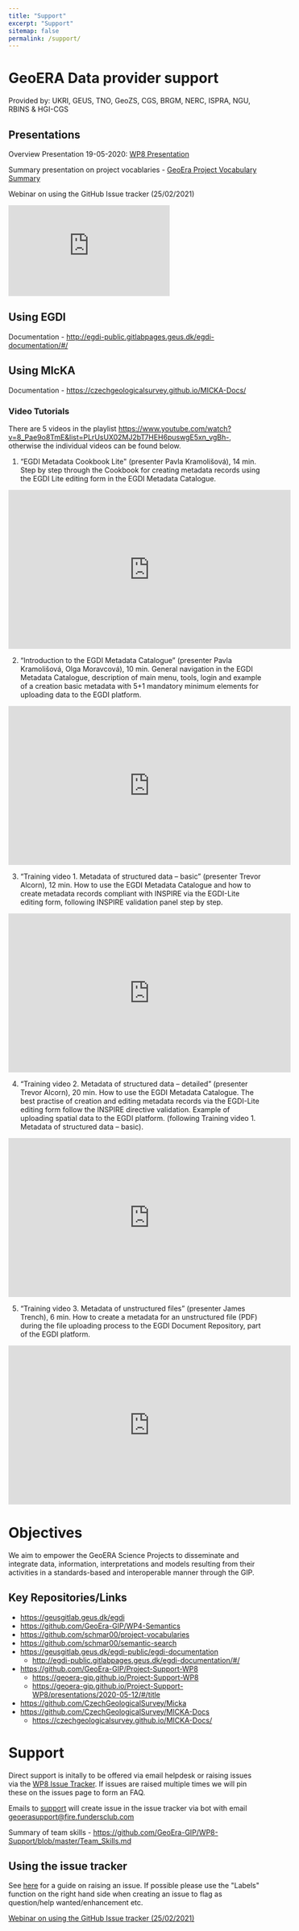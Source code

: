 ```yaml
---
title: "Support"
excerpt: "Support"
sitemap: false
permalink: /support/
---
```


# GeoERA Data provider support

Provided by: UKRI, GEUS, TNO, GeoZS, CGS, BRGM, NERC, ISPRA, NGU, RBINS & HGI-CGS

## Presentations

Overview Presentation 19-05-2020: [WP8 Presentation](https://geoera-gip.github.io/Project-Support-WP8/presentations/2020-05-12/#/title)

Summary presentation on project vocablaries - [GeoEra Project Vocabulary Summary](https://geoera-gip.github.io/Project-Support-WP8/presentations/GeoEraProjectVocab_briefInfo_09062020.html)

Webinar on using the GitHub Issue tracker (25/02/2021)

<iframe width="320" height="180" src="https://www.youtube.com/embed/Uc-66HAJ1Y8?controls=0&amp;showinfo=0" frameborder="0" allowfullscreen></iframe>

## Using EGDI 

Documentation - <http://egdi-public.gitlabpages.geus.dk/egdi-documentation/#/>

## Using MIcKA 

Documentation - <https://czechgeologicalsurvey.github.io/MICKA-Docs/>

### Video Tutorials

There are 5 videos in the playlist <https://www.youtube.com/watch?v=8_Pae9o8TmE&list=PLrUsUX02MJ2bT7HEH6puswgE5xn_vgBh->, otherwise the individual videos can be found below.

1. “EGDI Metadata Cookbook Lite" (presenter Pavla Kramolišová), 14 min. Step by step through the Cookbook for creating metadata records using the EGDI Lite editing form in the EGDI Metadata Catalogue. 

<iframe width="560" height="315" src="https://www.youtube.com/embed/8_Pae9o8TmE" title="YouTube video player" frameborder="0" allow="accelerometer; autoplay; clipboard-write; encrypted-media; gyroscope; picture-in-picture" allowfullscreen></iframe>

2. “Introduction to the EGDI Metadata Catalogue” (presenter Pavla Kramolišová, Olga Moravcová), 10 min. General navigation in the EGDI Metadata Catalogue, description of main menu, tools, login and example of a creation basic metadata with 5+1 mandatory minimum elements for uploading data to the EGDI platform. 

<iframe width="560" height="315" src="https://www.youtube.com/embed/bHS69Sa4N4U" title="YouTube video player" frameborder="0" allow="accelerometer; autoplay; clipboard-write; encrypted-media; gyroscope; picture-in-picture" allowfullscreen></iframe>

3. “Training video 1. Metadata of structured data – basic” (presenter Trevor Alcorn), 12 min. How to use the EGDI Metadata Catalogue and how to create metadata records compliant with INSPIRE via the EGDI-Lite editing form, following INSPIRE validation panel step by step. 

<iframe width="560" height="315" src="https://www.youtube.com/embed/Q4_YG0Jpag0" title="YouTube video player" frameborder="0" allow="accelerometer; autoplay; clipboard-write; encrypted-media; gyroscope; picture-in-picture" allowfullscreen></iframe>

4. “Training video 2. Metadata of structured data – detailed” (presenter Trevor Alcorn), 20 min. How to use the EGDI Metadata Catalogue. The best practise of creation and editing metadata records via the EGDI-Lite editing form follow the INSPIRE directive validation. Example of uploading spatial data to the EGDI platform. (following Training video 1. Metadata of structured data – basic).

<iframe width="560" height="315" src="https://www.youtube.com/embed/CLUE-3VCN2Y" title="YouTube video player" frameborder="0" allow="accelerometer; autoplay; clipboard-write; encrypted-media; gyroscope; picture-in-picture" allowfullscreen></iframe>

5. “Training video 3. Metadata of unstructured files” (presenter James Trench), 6 min. How to create a metadata for an unstructured file (PDF) during the file uploading process to the EGDI Document Repository, part of the EGDI platform.

<iframe width="560" height="315" src="https://www.youtube.com/embed/8_Pae9o8TmE" title="YouTube video player" frameborder="0" allow="accelerometer; autoplay; clipboard-write; encrypted-media; gyroscope; picture-in-picture" allowfullscreen></iframe>

<br>

# Objectives

We aim to empower the GeoERA Science Projects to disseminate and integrate data, information, interpretations and models resulting from their activities in a standards-based and interoperable manner through the GIP.

## Key Repositories/Links

* <https://geusgitlab.geus.dk/egdi>
* <https://github.com/GeoEra-GIP/WP4-Semantics>
* <https://github.com/schmar00/project-vocabularies>
* <https://github.com/schmar00/semantic-search>
* <https://geusgitlab.geus.dk/egdi-public/egdi-documentation>
  * <http://egdi-public.gitlabpages.geus.dk/egdi-documentation/#/>
* <https://github.com/GeoEra-GIP/Project-Support-WP8>
  * <https://geoera-gip.github.io/Project-Support-WP8>
  * <https://geoera-gip.github.io/Project-Support-WP8/presentations/2020-05-12/#/title>
* <https://github.com/CzechGeologicalSurvey/Micka>
* <https://github.com/CzechGeologicalSurvey/MICKA-Docs>
  * <https://czechgeologicalsurvey.github.io/MICKA-Docs/>

# Support

Direct support is initally to be offered via email helpdesk or raising issues via the [WP8 Issue Tracker](https://github.com/GeoEra-GIP/WP8-Support/issues). If issues are raised multiple times we will pin these on the issues page to form an FAQ.

Emails to [support](support@geoera.eu) will create issue in the issue tracker via bot with email <geoerasupport@fire.fundersclub.com> 

Summary of team skills  - <https://github.com/GeoEra-GIP/WP8-Support/blob/master/Team_Skills.md>

## Using the issue tracker

See [here](https://help.github.com/articles/creating-an-issue/) for a guide on raising an issue. If possible please use the "Labels" function on the right hand side when creating an issue to flag as question/help wanted/enhancement etc.     

[Webinar on using the GitHub Issue tracker (25/02/2021)](https://youtu.be/Uc-66HAJ1Y8)
